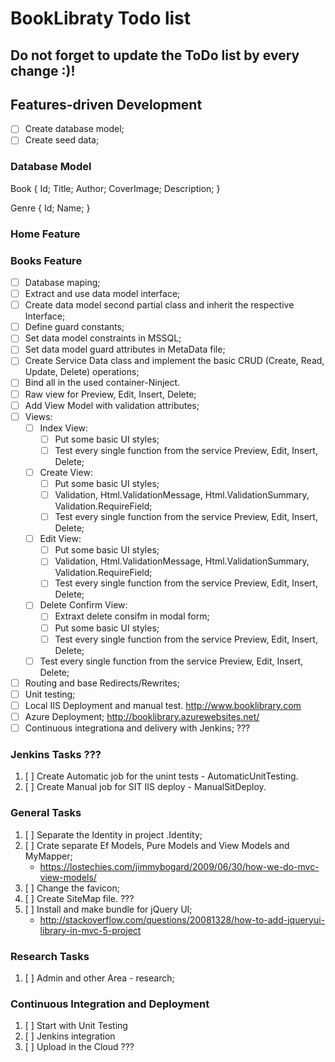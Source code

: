 # BookLibraty Todo list #

Do not forget to update the ToDo list by every change :)!
----------
## Features-driven Development
- [ ] Create database model;
- [ ] Create seed data;

### Database Model

Book {
	Id;
	Title;
	Author;
	CoverImage;
	Description;
}

Genre {
	Id;
	Name;
}

### Home Feature

### Books Feature
- [ ] Database maping;
- [ ] Extract and use data model interface;
- [ ] Create data model second partial class and inherit the respective Interface;
- [ ] Define guard constants;
- [ ] Set data model constraints in MSSQL;
- [ ] Set data model guard attributes in MetaData file;
- [ ] Create Service Data class and implement the basic CRUD (Create, Read, Update, Delete) operations;
- [ ] Bind all in the used container-Ninject.
- [ ] Raw view for Preview, Edit, Insert, Delete;
- [ ] Add View Model with validation attributes;
- [ ] Views:
	- [ ] Index View:
		- [ ] Put some basic UI styles;
		- [ ] Test every single function from the service Preview, Edit, Insert, Delete;
	- [ ] Create View:
		- [ ] Put some basic UI styles;
		- [ ] Validation, Html.ValidationMessage, Html.ValidationSummary, Validation.RequireField;
		- [ ] Test every single function from the service Preview, Edit, Insert, Delete;
	- [ ] Edit View:
		- [ ] Put some basic UI styles;
		- [ ] Validation, Html.ValidationMessage, Html.ValidationSummary, Validation.RequireField;
		- [ ] Test every single function from the service Preview, Edit, Insert, Delete;
	- [ ] Delete Confirm View:
		- [ ] Extraxt delete consifm in modal form;
		- [ ] Put some basic UI styles;
		- [ ] Test every single function from the service Preview, Edit, Insert, Delete;
	- [ ] Test every single function from the service Preview, Edit, Insert, Delete;
	
- [ ] Routing and base Redirects/Rewrites;
- [ ] Unit testing;
- [ ] Local IIS Deployment and manual test.
	http://www.booklibrary.com
- [ ] Azure Deployment;
	http://booklibrary.azurewebsites.net/
- [ ] Continuous integrationa and delivery with Jenkins; ???

### Jenkins Tasks ???
1. [ ] Create Automatic job for the unint tests - AutomaticUnitTesting.
1. [ ] Create Manual job for SIT IIS deploy - ManualSitDeploy.

### General Tasks
1. [ ] Separate the Identity in project .Identity;
1. [ ] Crate separate Ef Models, Pure Models and View Models and MyMapper;
	- https://lostechies.com/jimmybogard/2009/06/30/how-we-do-mvc-view-models/
1. [ ] Change the favicon;
1. [ ] Create SiteMap file. ???
1. [ ] Install and make bundle for jQuery UI;
	- http://stackoverflow.com/questions/20081328/how-to-add-jqueryui-library-in-mvc-5-project

### Research Tasks
1. [ ] Admin and other Area - research;

### Continuous Integration and Deployment
1. [ ] Start with Unit Testing
2. [ ] Jenkins integration
3. [ ] Upload in the Cloud ???




